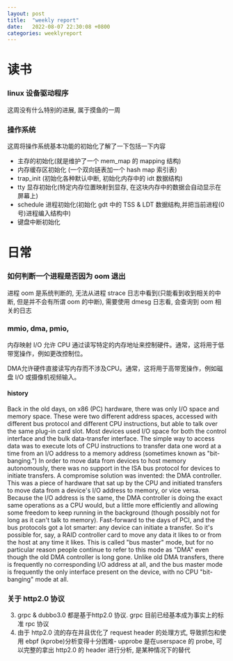 ```yaml
---
layout: post
title:  "weekly report"
date:   2022-08-07 22:30:08 +0800
categories: weeklyreport
---
```


# 读书

### linux 设备驱动程序

这周没有什么特别的进展, 属于摸鱼的一周

### 操作系统

这周将操作系统基本功能的初始化了解了一下包括一下内容
- 主存的初始化(就是维护了一个 mem_map 的 mapping 结构)
- 内存缓存区初始化 (一个双向链表加一个 hash map 索引表)
- trap_init (初始化各种默认中断, 初始化内存中的 idt 数据结构)
- tty 显存初始化(特定内存位置映射到显存, 在这块内存中的数据会自动显示在屏幕上)
- schedule 进程初始化(初始化 gdt 中的 TSS & LDT 数据结构,并把当前进程(0 号)进程编入结构中)
- 键盘中断初始化

# 日常


### 如何判断一个进程是否因为 oom 退出

进程 oom 是系统判断的, 无法从进程 strace 日志中看到(只能看到收到相关的中断, 但是并不会有所谓 oom 的中断), 需要使用 dmesg 日志看, 会查询到 oom 相关的日志

### mmio, dma, pmio, 

内存映射 I/O 允许 CPU 通过读写特定的内存地址来控制硬件。通常，这将用于低带宽操作，例如更改控制位。

DMA允许硬件直接读写内存而不涉及CPU。通常，这将用于高带宽操作，例如磁盘 I/O 或摄像机视频输入。

#### history

Back in the old days, on x86 (PC) hardware, there was only I/O space and memory space. These were two different address spaces, accessed with different bus protocol and different CPU instructions, but able to talk over the same plug-in card slot.
Most devices used I/O space for both the control interface and the bulk data-transfer interface. The simple way to access data was to execute lots of CPU instructions to transfer data one word at a time from an I/O address to a memory address (sometimes known as "bit-banging.")
In order to move data from devices to host memory autonomously, there was no support in the ISA bus protocol for devices to initiate transfers. A compromise solution was invented: the DMA controller. This was a piece of hardware that sat up by the CPU and initiated transfers to move data from a device's I/O address to memory, or vice versa. Because the I/O address is the same, the DMA controller is doing the exact same operations as a CPU would, but a little more efficiently and allowing some freedom to keep running in the background (though possibly not for long as it can't talk to memory).
Fast-forward to the days of PCI, and the bus protocols got a lot smarter: any device can initiate a transfer. So it's possible for, say, a RAID controller card to move any data it likes to or from the host at any time it likes. This is called "bus master" mode, but for no particular reason people continue to refer to this mode as "DMA" even though the old DMA controller is long gone. Unlike old DMA transfers, there is frequently no corresponding I/O address at all, and the bus master mode is frequently the only interface present on the device, with no CPU "bit-banging" mode at all.



### 关于 http2.0 协议
3. grpc & dubbo3.0 都是基于http2.0 协议. grpc 目前已经基本成为事实上的标准 rpc 协议
4. 由于 http2.0 流的存在并且优化了 request header 的处理方式, 导致抓包和使用 ebpf (kprobe)分析变得十分困难- upprobe 是在userspace 的 probe, 可以完整的拿出 http2.0 的 header 进行分析, 是某种情况下的替代

